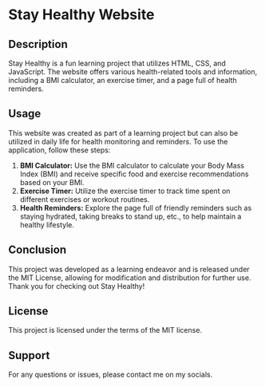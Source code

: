 # Stay Healthy Website

## Description
Stay Healthy is a fun learning project that utilizes HTML, CSS, and JavaScript. The website offers various health-related tools and information, including a BMI calculator, an exercise timer, and a page full of health reminders.

## Usage
This website was created as part of a learning project but can also be utilized in daily life for health monitoring and reminders. To use the application, follow these steps:

1. **BMI Calculator:** Use the BMI calculator to calculate your Body Mass Index (BMI) and receive specific food and exercise recommendations based on your BMI.
2. **Exercise Timer:** Utilize the exercise timer to track time spent on different exercises or workout routines.
3. **Health Reminders:** Explore the page full of friendly reminders such as staying hydrated, taking breaks to stand up, etc., to help maintain a healthy lifestyle.

## Conclusion
This project was developed as a learning endeavor and is released under the MIT License, allowing for modification and distribution for further use. Thank you for checking out Stay Healthy!

## License
This project is licensed under the terms of the MIT license.

## Support
For any questions or issues, please contact me on my socials.

